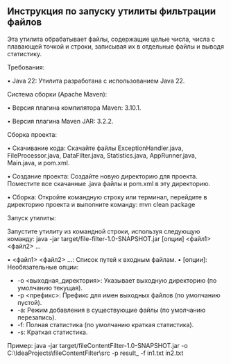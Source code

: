 ## Инструкция по запуску утилиты фильтрации файлов

Эта утилита обрабатывает файлы, содержащие целые числа, числа с плавающей точкой и строки, записывая их в отдельные файлы и выводя статистику.

Требования:

• Java 22: Утилита разработана с использованием Java 22.

Система сборки (Apache Maven): 

• Версия плагина компилятора Maven: 3.10.1.

• Версия плагина Maven JAR: 3.2.2.

Сборка проекта:

• Скачивание кода: Скачайте файлы ExceptionHandler.java, FileProcessor.java, DataFilter.java, Statistics.java, AppRunner.java, Main.java, и pom.xml.

• Создание проекта: Создайте новую директорию для проекта. Поместите все скачанные .java файлы и pom.xml в эту директорию.

• Сборка: Откройте командную строку или терминал, перейдите в директорию проекта и выполните команду:
    mvn clean package

Запуск утилиты:

Запустите утилиту из командной строки, используя следующую команду:
java -jar target/file-filter-1.0-SNAPSHOT.jar [опции] <файл1> <файл2> ...

• <файл1> <файл2> ...: Список путей к входным файлам.
• [опции]: Необязательные опции:
* -o <выходная_директория>: Указывает выходную директорию (по умолчанию текущая).
* -p <префикс>: Префикс для имен выходных файлов (по умолчанию пустой).
* -a: Режим добавления в существующие файлы (по умолчанию перезапись).
* -f: Полная статистика (по умолчанию краткая статистика).
* -s: Краткая статистика.

Пример:
java -jar target/fileContentFilter-1.0-SNAPSHOT.jar -o C:\IdeaProjects\fileContentFilter\src -p result_ -f in1.txt in2.txt
